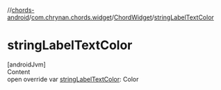 //[chords-android](../../../index.md)/[com.chrynan.chords.widget](../index.md)/[ChordWidget](index.md)/[stringLabelTextColor](string-label-text-color.md)



# stringLabelTextColor  
[androidJvm]  
Content  
open override var [stringLabelTextColor](string-label-text-color.md): Color  



